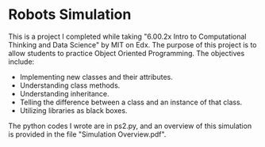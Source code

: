 # Robots Simulation

This is a project I completed while taking "6.00.2x Intro to Computational Thinking and Data Science" by MIT on Edx. The purpose of this project is to allow students to practice Object Oriented Programming. The objectives include: 

- Implementing new classes and their attributes.
- Understanding class methods.
- Understanding inheritance.
- Telling the difference between a class and an instance of that class.
- Utilizing libraries as black boxes.

The python codes I wrote are in ps2.py, and an overview of this simulation is provided in the file "Simulation Overview.pdf".